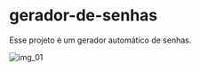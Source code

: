 # gerador-de-senhas

Esse projeto é um gerador automático de senhas.

![img_01](https://user-images.githubusercontent.com/107739313/199640359-1cf21412-f96e-4451-b360-55fd7cdff429.png)

